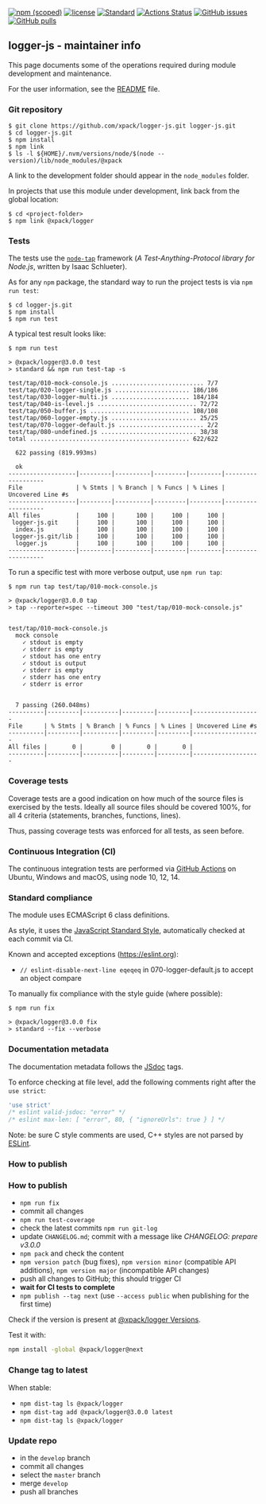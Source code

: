 [![npm (scoped)](https://img.shields.io/npm/v/@xpack/logger.svg)](https://www.npmjs.com/package/@xpack/logger)
[![license](https://img.shields.io/github/license/xpack/logger-js.svg)](https://github.com/xpack/logger-js/blob/xpack/LICENSE)
[![Standard](https://img.shields.io/badge/code_style-standard-brightgreen.svg)](https://standardjs.com/)
[![Actions Status](https://github.com/xpack/logger-js/workflows/Node.js%20CI%20on%20Push/badge.svg)](https://github.com/xpack/logger-js/actions)
[![GitHub issues](https://img.shields.io/github/issues/xpack/logger-js.svg)](https://github.com/xpack/logger-js/issues/)
[![GitHub pulls](https://img.shields.io/github/issues-pr/xpack/logger-js.svg)](https://github.com/xpack/logger-js/pulls)

## logger-js - maintainer info

This page documents some of the operations required during module
development and maintenance.

For the user information, see the
[README](https://github.com/xpack/logger-js/blob/master/README.md) file.

### Git repository

```console
$ git clone https://github.com/xpack/logger-js.git logger-js.git
$ cd logger-js.git
$ npm install
$ npm link
$ ls -l ${HOME}/.nvm/versions/node/$(node --version)/lib/node_modules/@xpack
```

A link to the development folder should appear in the
`node_modules` folder.

In projects that use this module under development, link back from the
global location:

```console
$ cd <project-folder>
$ npm link @xpack/logger
```

### Tests

The tests use the [`node-tap`](http://www.node-tap.org) framework
(_A Test-Anything-Protocol library for Node.js_, written by Isaac Schlueter).

As for any `npm` package, the standard way to run the project tests is via
`npm run test`:

```console
$ cd logger-js.git
$ npm install
$ npm run test
```

A typical test result looks like:

```console
$ npm run test

> @xpack/logger@3.0.0 test
> standard && npm run test-tap -s

test/tap/010-mock-console.js .......................... 7/7
test/tap/020-logger-single.js ..................... 186/186
test/tap/030-logger-multi.js ...................... 184/184
test/tap/040-is-level.js ............................ 72/72
test/tap/050-buffer.js ............................ 108/108
test/tap/060-logger-empty.js ........................ 25/25
test/tap/070-logger-default.js ........................ 2/2
test/tap/080-undefined.js ........................... 38/38
total ............................................. 622/622

  622 passing (819.993ms)

  ok
-------------------|---------|----------|---------|---------|-------------------
File               | % Stmts | % Branch | % Funcs | % Lines | Uncovered Line #s 
-------------------|---------|----------|---------|---------|-------------------
All files          |     100 |      100 |     100 |     100 |                   
 logger-js.git     |     100 |      100 |     100 |     100 |                   
  index.js         |     100 |      100 |     100 |     100 |                   
 logger-js.git/lib |     100 |      100 |     100 |     100 |                   
  logger.js        |     100 |      100 |     100 |     100 |                   
-------------------|---------|----------|---------|---------|-------------------
```

To run a specific test with more verbose output, use `npm run tap`:

```console
$ npm run tap test/tap/010-mock-console.js

> @xpack/logger@3.0.0 tap
> tap --reporter=spec --timeout 300 "test/tap/010-mock-console.js"


test/tap/010-mock-console.js
  mock console
    ✓ stdout is empty
    ✓ stderr is empty
    ✓ stdout has one entry
    ✓ stdout is output
    ✓ stderr is empty
    ✓ stderr has one entry
    ✓ stderr is error


  7 passing (260.048ms)
----------|---------|----------|---------|---------|-------------------
File      | % Stmts | % Branch | % Funcs | % Lines | Uncovered Line #s 
----------|---------|----------|---------|---------|-------------------
All files |       0 |        0 |       0 |       0 |                   
----------|---------|----------|---------|---------|-------------------
```

### Coverage tests

Coverage tests are a good indication on how much of the source files is
exercised by the tests. Ideally all source files should be covered 100%,
for all 4 criteria (statements, branches, functions, lines).

Thus, passing coverage tests was enforced for all tests, as seen before.

### Continuous Integration (CI)

The continuous integration tests are performed via
[GitHub Actions](https://github.com/features/actions) on Ubuntu,
Windows and macOS, using node 10, 12, 14.

### Standard compliance

The module uses ECMAScript 6 class definitions.

As style, it uses the [JavaScript Standard Style](https://standardjs.com/),
automatically checked at each commit via CI.

Known and accepted exceptions (https://eslint.org):

- `// eslint-disable-next-line eqeqeq` in 070-logger-default.js to accept
an object compare

To manually fix compliance with the style guide (where possible):

```console
$ npm run fix

> @xpack/logger@3.0.0 fix
> standard --fix --verbose
```

### Documentation metadata

The documentation metadata follows the [JSdoc](http://usejsdoc.org) tags.

To enforce checking at file level, add the following comments right after
the `use strict`:

```javascript
'use strict'
/* eslint valid-jsdoc: "error" */
/* eslint max-len: [ "error", 80, { "ignoreUrls": true } ] */
```

Note: be sure C style comments are used, C++ styles are not parsed by
[ESLint](http://eslint.org).

### How to publish

### How to publish

- `npm run fix`
- commit all changes
- `npm run test-coverage`
- check the latest commits `npm run git-log`
- update `CHANGELOG.md`; commit with a message like _CHANGELOG: prepare v3.0.0_
- `npm pack` and check the content
- `npm version patch` (bug fixes), `npm version minor` (compatible API
  additions), `npm version major` (incompatible API changes)
- push all changes to GitHub; this should trigger CI
- **wait for CI tests to complete**
- `npm publish --tag next` (use `--access public` when publishing for the first time)

Check if the version is present at
[@xpack/logger Versions](https://www.npmjs.com/package/@xpack/logger?activeTab=versions).

Test it with:

```bash
npm install -global @xpack/logger@next
```

### Change tag to latest

When stable:

- `npm dist-tag ls @xpack/logger`
- `npm dist-tag add @xpack/logger@3.0.0 latest`
- `npm dist-tag ls @xpack/logger`

### Update repo

- in the `develop` branch
- commit all changes
- select the `master` branch
- merge `develop`
- push all branches
